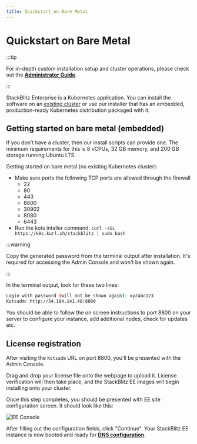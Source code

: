 ```yaml
---
title: Quickstart on Bare Metal
---
```


# Quickstart on Bare Metal

:::tip

For in-depth custom installation setup and cluster operations, please check out the **[Administrator Guide](/enterprise/installation/administrator-guide)**.

:::

StackBlitz Enterprise is a Kubernetes application. You can install the software on an [existing cluster](/enterprise/installation/administrator-guide#existing-cluster-installation) or use our installer that has an embedded, production-ready Kubernetes distribution packaged with it.

## Getting started on bare metal (embedded)

If you don’t have a cluster, then our install scripts can provide one. The minimum requirements for this is 8 vCPUs, 32 GB memory, and 200 GB storage running Ubuntu LTS.

Getting started on bare metal (no existing Kubernetes cluster):

- Make sure ports the following TCP ports are allowed through the firewall
  - 22
  - 80
  - 443
  - 8800
  - 30902
  - 8080
  - 6443
- Run the kots intaller command: `curl -sSL https://k8s.kurl.sh/stackblitz | sudo bash`

:::warning

Copy the generated password from the terminal output after installation. It's required for accessing the Admin Console and won't be shown again.

:::

In the terminal output, look for these two lines:

```sh
Login with password (will not be shown again): xyzabc123
Kotsadm: http://34.184.141.48:8800
```

You should be able to follow the on screen instructions to port 8800 on your server to configure your instance, add additional nodes, check for updates etc.

## License registration

After visiting the `Kotsadm` URL on port 8800, you'll be presented with the Admin Console.

Drag and drop your license file onto the webpage to upload it. License verification will then take place, and the StackBlitz EE images will begin installing onto your cluster.

Once this step completes, you should be presented with EE site configuration screen. It should look like this:

![EE Console](/doc_images/ee-console-config.png)

After filling out the configuration fields, click "Continue". Your StackBlitz EE instance is now booted and ready for **[DNS configuration](/enterprise/configuring-dns)**.

<br />
